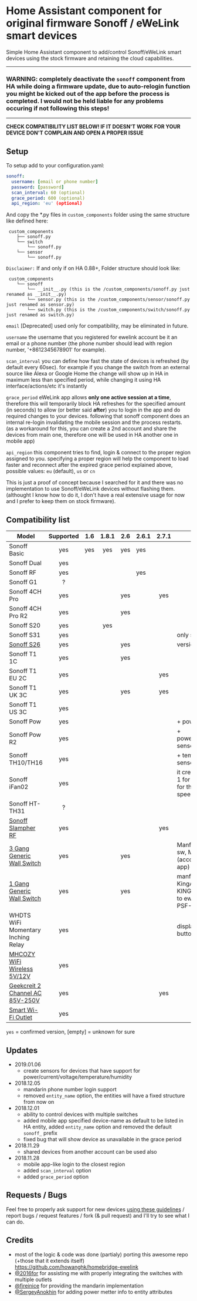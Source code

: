 # Home Assistant component for original firmware Sonoff / eWeLink smart devices
Simple Home Assistant component to add/control Sonoff/eWeLink smart devices using the stock firmware and retaining the cloud capabilities.

***
### WARNING: completely deactivate the `sonoff` component from HA while doing a firmware update, due to auto-relogin function you might be kicked out of the app before the process is completed. I would not be held liable for any problems occuring if not following this steps!
***

**CHECK COMPATIBILITY LIST BELOW! IF IT DOESN'T WORK FOR YOUR DEVICE DON'T COMPLAIN AND OPEN A PROPER ISSUE**

## Setup

To setup add to your configuration.yaml:
```yaml
sonoff:
  username: [email or phone number]
  password: [password]
  scan_interval: 60 (optional)
  grace_period: 600 (optional)
  api_region: 'eu' (optional)
```
And copy the *.py files in `custom_components` folder using the same structure like defined here:
```
 custom_components
    ├── sonoff.py
    └── switch
        └── sonoff.py
    └── sensor
        └── sonoff.py
```

`Disclaimer:` If and only if on HA 0.88+, Folder structure should look like:
```
 custom_components
    └── sonoff
        └── __init__.py (this is the /custom_components/sonoff.py just renamed as __init__.py)
        └── sensor.py (this is the /custom_components/sensor/sonoff.py just renamed as sensor.py)
        └── switch.py (this is the /custom_components/switch/sonoff.py just renamed as switch.py)
```

`email` [Deprecated] used only for compatibility, may be eliminated in future.

`username` the username that you registered for ewelink account be it an email or a phone number (the phone number should lead with region number, '+8612345678901' for example).

`scan_interval` you can define how fast the state of devices is refreshed (by default every 60sec).  for example if you change the switch from an external source like Alexa or Google Home the change will show up in HA in maximum less than specified period, while changing it using HA interface/actions/etc it's instantly

`grace_period` eWeLink app allows **only one active session at a time**, therefore this will temporarily block HA refreshes for the specified amount (in seconds) to allow (or better said **after**) you to login in the app and do required changes to your devices. following that sonoff component does an internal re-login invalidating the mobile session and the process restarts. (as a workaround for this, you can create a 2nd account and share the devices from main one, therefore one will be used in HA another one in mobile app)

`api_region` this component tries to find, login & connect to the proper region assigned to you. specifying a proper region will help the component to load faster and reconnect after the expired grace period explained above, possible values: `eu` (default), `us` or `cn`

This is just a proof of concept because I searched for it and there was no implementation to use Sonoff/eWeLink devices without flashing them. (althought I know how to do it, I don't have a real extensive usage for now and I prefer to keep them on stock firmware).


## Compatibility list
| Model | Supported | 1.6 | 1.8.1 | 2.6 | 2.6.1 | 2.7.1 | Remarks |
|-------------------------------------------------------------------------------------------------------------------------------------------------------------------|:---------:|:---:|:-----:|:---:|-------|:-----:|--------------------------------------------------------------------------------------------|
| Sonoff Basic | yes | yes | yes | yes | yes |  |  |
| Sonoff Dual | yes |  |  |  |  |  |  |
| Sonoff RF | yes |  |  |  | yes |  |  |
| Sonoff G1 | ? |  |  |  |  |  |  |
| Sonoff 4CH Pro | yes |  |  | yes |  | yes |  |
| Sonoff 4CH Pro R2 | yes |  |  | yes |  |  |  |
| Sonoff S20 | yes |  | yes |  |  |  |  |
| Sonoff S31 | yes |  |  |  |  |  | only switch operation |
| [Sonoff S26](https://www.aliexpress.com/item/Sonoff-S26-WiFi-Smart-Socket-Wireless-Plug-Power-Socket-Smart-Home-Switch-Smart-Remote-Control-for/32956551752.html) | yes |  |  | yes |  |  | version: Euro |
| Sonoff T1 1C | yes |  |  | yes |  |  |  |
| Sonoff T1 EU 2C | yes |  |  |  |  | yes |  |
| Sonoff T1 UK 3C | yes |  |  | yes |  | yes |  |
| Sonoff T1 US 3C | yes |  |  |  |  |  |  |
| Sonoff Pow | yes |  |  |  |  |  | + power sensor |
| Sonoff Pow R2 | yes |  |  |  |  |  | + power/current/voltage sensors |
| Sonoff TH10/TH16 | yes |  |  |  |  |  | + temp/humidity sensors |
| Sonoff iFan02 | yes |  |  |  |  |  | it creates 4 switches, 1 for the light and 3 for the various fan speeds |
| Sonoff HT-TH31 | ? |  |  |  |  |  |  |
| [Sonoff Slampher RF](https://www.gearbest.com/smart-light-bulb/pp_1824903.html) | yes |  |  |  |  | yes |  |
| [3 Gang Generic Wall Switch](https://www.amazon.in/gp/product/B07FLY398G) | yes |  |  | yes |  |  | Manfufacturer: pro-sw, Model: PS-15-ES (according to ewelink app) |
| [1 Gang Generic Wall Switch](https://www.aliexpress.com/item/1-Gang-US-EU-UK-Plug-Wall-Wifi-Light-Switch-Smart-Touch-LED-Lights-Switch-for/32934184095.html) | yes |  |  | yes |  |  | manfufacturer: KingART, model: KING-N1 (according to ewelink app), Chip: PSF-B85 (ESP8285) |
| WHDTS WiFi Momentary Inching Relay | yes |  |  |  |  |  | displayed as a switch button |
| [MHCOZY WiFi Wireless 5V/12V](https://www.amazon.com/gp/product/B07CJ6DSQC/ref=oh_aui_search_detailpage?ie=UTF8&psc=1) | yes |  |  |  |  |  |  |
| [Geekcreit 2 Channel AC 85V-250V](https://www.ebay.es/itm/Geekcreit-2-Channel-AC-85V-250V-APP-Remote-Control-WIFI-Wireless-Switch-Socket-F-/162844446103) | yes |  |  |  |  | yes |  |
| [Smart Wi-Fi Outlet](https://www.amazon.com/gp/product/B073VK9X49/ref=oh_aui_detailpage_o01_s01?ie=UTF8&psc=1) | yes |  |  |  |  |  |  |

`yes` = confirmed version, [empty] = unknown for sure 

## Updates
- 2019.01.06
  - create sensors for devices that have support for power/current/voltage/temperature/humidity
- 2018.12.05 
  - mandarin phone number login support
  - removed `entity_name` option, the entities will have a fixed structure from now on
- 2018.12.01
  - ability to control devices with multiple switches 
  - added mobile app specified device-name as default to be listed in HA entity, added `entity_name` option and removed the default `sonoff_` prefix
  - fixed bug that will show device as unavailable in the grace period
- 2018.11.29 
  - shared devices from another account can be used also
- 2018.11.28 
  - mobile app-like login to the closest region 
  - added `scan_interval` option
  - added `grace_period` option

## Requests / Bugs
Feel free to properly ask support for new devices [using these guidelines](https://github.com/peterbuga/HASS-sonoff-ewelink/tree/master/sonoff-debug) / report bugs / request features / fork (& pull request) and I'll try to see what I can do.

## Credits 
- most of the logic & code was done (partialy) porting this awesome repo (+those that it extends itself) https://github.com/howanghk/homebridge-ewelink
- [@2016for](https://github.com/2016for) for assisting me with properly integrating the switches with multiple outlets
- [@fireinice](https://github.com/fireinice) for providing the mandarin implementation
- [@SergeyAnokhin](https://github.com/SergeyAnokhin) for adding power metter info to entity attributes

